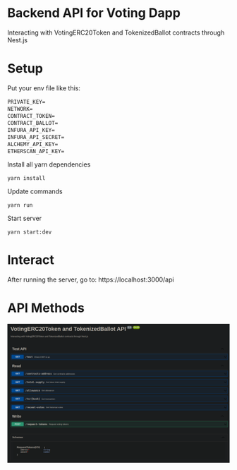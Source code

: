 # Backend API for Voting Dapp

Interacting with VotingERC20Token and TokenizedBallot contracts through Nest.js

# Setup

Put your env file like this:

```
PRIVATE_KEY=
NETWORK=
CONTRACT_TOKEN=
CONTRACT_BALLOT=
INFURA_API_KEY=
INFURA_API_SECRET=
ALCHEMY_API_KEY=
ETHERSCAN_API_KEY=
```

Install all yarn dependencies

```shell
yarn install
```

Update commands

```shell
yarn run
```

Start server

```shell
yarn start:dev
```

# Interact

After running the server, go to: https://localhost:3000/api

# API Methods

![API](./src/assets/API.png?raw=true "API")
